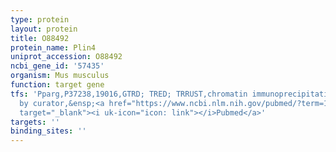 ```yaml
---
type: protein
layout: protein
title: O88492
protein_name: Plin4
uniprot_accession: O88492
ncbi_gene_id: '57435'
organism: Mus musculus
function: target gene
tfs: 'Pparg,P37238,19016,GTRD; TRED; TRRUST,chromatin immunoprecipitation assay; inferred
  by curator,&ensp;<a href="https://www.ncbi.nlm.nih.gov/pubmed/?term=15111493%5Buid%5D"
  target="_blank"><i uk-icon="icon: link"></i>Pubmed</a>'
targets: ''
binding_sites: ''
---
```

